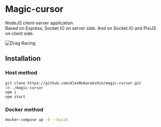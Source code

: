 # Magic-cursor

NodeJS client-server application.<br/>Based on Express, Socket.IO on server side. And on Socket.IO and PixiJS on client side.

![Drag Racing](screenshots/magic-cursor.gif)

## Installation
### Host method
```bash
git clone https://github.com/AlexMubarakshin/magic-cursor.git
cd ./magic-cursor
npm i
npm start
```

### Docker method
```bash
docker-compose up -d --build
```
